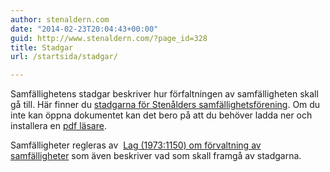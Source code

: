 ```yaml
---
author: stenaldern.com
date: "2014-02-23T20:04:43+00:00"
guid: http://www.stenaldern.com/?page_id=328
title: Stadgar
url: /startsida/stadgar/

---
```

Samfällighetens stadgar beskriver hur förfaltningen av samfälligheten skall gå till. Här finner du [stadgarna för Stenålders samfällighetsförening](/wp-content/uploads/2014/02/stadgar2.pdf "Stadgar"). Om du inte kan öppna dokumentet kan det bero på att du behöver ladda ner och installera en [pdf läsare](https://get.adobe.com/se/reader/ "Ladda hem Adobe reader").

Samfälligheter regleras av  [Lag (1973:1150) om förvaltning av samfälligheter](http://www.notisum.se/rnp/sls/lag/19731150.HTM "Lag (1973:1150) om förvaltning av samfälligheter") som även beskriver vad som skall framgå av stadgarna.
